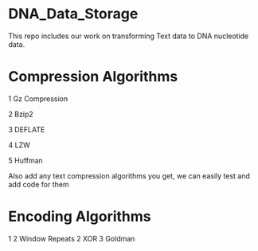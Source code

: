 # DNA_Data_Storage
This repo includes our work on transforming Text data to DNA nucleotide data.
# Compression Algorithms

1 Gz Compression

2 Bzip2 

3 DEFLATE 

4 LZW 

5 Huffman 

Also add any text compression algorithms you get, we can easily test and add code for them

# Encoding Algorithms

1 2 Window Repeats
2 XOR
3 Goldman
